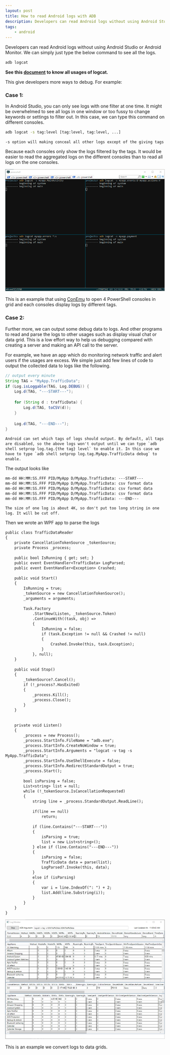 ```yaml
---
layout: post
title: How to read Android logs with ADB
description: Developers can read Android logs without using Android Studio or Android Monitor which give developers more ways to debug.
tags: 
    - android
---
```


Developers can read Android logs without using Android Studio or Android Monitor. We can simply just type the below command to see all the logs. 

``` bash
adb logcat
```

**See this [document](https://developer.android.com/studio/command-line/logcat.html) to know all usages of logcat.**


This give developers more ways to debug. For example:

### Case 1: 
In Android Studio, you can only see logs with one filter at one time. It might be overwhelmed to see all logs in one window or too fussy to change keywords or settings to filter out. In this case, we can type this command on different consoles.

``` bash
adb logcat -s tag:level [tag:level, tag:level, ...]
```

    -s option will making conceal all other logs except of the giving tags 

Because each consoles only show the logs filtered by the tags. It would be easier to read the aggregated logs on the different consoles than to read all logs on the one consoles.

![Case 1](/assets/images/2017-10-11-logcat-1.png)

This is an example that using [ConEmu](https://conemu.github.io/) to open 4 PowerShell consoles in grid and each consoles display logs by different tags.

### Case 2:
Further more, we can output some debug data to logs. And other programs to read and parse the logs to other usages such as display visual chat or data grid. This is a low effort way to help us debugging compared with creating a server and making an API call to the server.

For example, we have an app which do monitoring network traffic and alert users if the usages are excess. We simple just add few lines of code to output the collected data to logs like the following.

``` java
// output every minute
String TAG = "MyApp.TrafficData";
if (Log.isLoggable(TAG, Log.DEBUG)) {
    Log.d(TAG, "---START---");

    for (String d : trafficData) {
        Log.d(TAG, toCSV(d));
    }

    Log.d(TAG, "---END---");
}
```
    Android can set which tags of logs should output. By default, all tags are disabled, so the above logs won't output until we can type `adb shell setprop log.tag.{the tag} level` to enable it. In this case we have to type `adb shell setprop log.tag.MyApp.TrafficData debug` to enable.

The output looks like

```
mm-dd HH:MM:SS.FFF PID/MyApp D/MyApp.TrafficData: ---START---
mm-dd HH:MM:SS.FFF PID/MyApp D/MyApp.TrafficData: csv format data
mm-dd HH:MM:SS.FFF PID/MyApp D/MyApp.TrafficData: csv format data
mm-dd HH:MM:SS.FFF PID/MyApp D/MyApp.TrafficData: csv format data
mm-dd HH:MM:SS.FFF PID/MyApp D/MyApp.TrafficData: ---END---
```

    The size of one log is about 4K, so don't put too long string in one log. It will be cut off.

Then we wrote an WPF app to parse the logs

``` CSHARP
public class TrafficDataReader
{
    private CancellationTokenSource _tokenSource;
    private Process _process;

    public bool IsRunning { get; set; }
    public event EventHandler<TrafficData> LogParsed;
    public event EventHandler<Exception> Crashed;

    public void Start()
    {
        IsRunning = true;
        _tokenSource = new CancellationTokenSource();
        _arguments = arguments;

        Task.Factory
            .StartNew(Listen, _tokenSource.Token)
            .ContinueWith((task, obj) =>
            {
                IsRunning = false;
                if (task.Exception != null && Crashed != null)
                {
                    Crashed.Invoke(this, task.Exception);
                }
            }, null);
    }

    public void Stop()
    {
        _tokenSource?.Cancel();
        if (!_process?.HasExited)
        {
            _process.Kill();
            _process.Close();
        }
    }


    private void Listen()
    {
        _process = new Process();
        _process.StartInfo.FileName = "adb.exe";
        _process.StartInfo.CreateNoWindow = true;
        _process.StartInfo.Arguments = "logcat -v tag -s MyApp.TrafficData";
        _process.StartInfo.UseShellExecute = false;
        _process.StartInfo.RedirectStandardOutput = true;
        _process.Start();

        bool isParsing = false;
        List<string> list = null;
        while (!_tokenSource.IsCancellationRequested)
        {
            string line = _process.StandardOutput.ReadLine();

            if(line == null)
                return;
            
            if (line.Contains("---START---"))
            {   
                isParsing = true;
                list = new List<string>();
            } else if (line.Contains("---END---"))
            {
                isParsing = false;
                TrafficData data = parse(list);
                LogParsed?.Invoke(this, data);
            }
            else if (isParsing)
            {
                var i = line.IndexOf(": ") + 2;
                list.Add(line.Substring(i));
            }
        }
    }
}
```

![Case 2](/assets/images/2017-10-11-logcat-2.png)

This is an example we convert logs to data grids.

